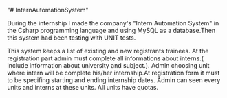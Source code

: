 "# InternAutomationSystem" 

During the internship I made the company's "Intern Automation System" in the Csharp programming language and using MySQL as a database.Then this system had been testing with UNIT tests.

This system keeps a list of existing and new registrants trainees. At the registration part admin must complete all informations about interns.( include information about university and subject.). Admin choosing unit where intern will be complete his/her internship.At registration form it must to be specifing starting and ending internship dates. Admin can seen every units and interns at these units. All units have quotas.
